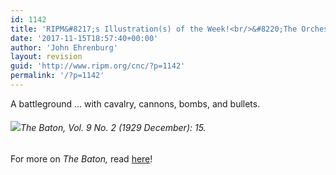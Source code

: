 ```yaml
---
id: 1142
title: 'RIPM&#8217;s Illustration(s) of the Week!<br/>&#8220;The Orchestra Player&#8217;s Idea of a Modern Score&#8221;'
date: '2017-11-15T18:57:40+00:00'
author: 'John Ehrenburg'
layout: revision
guid: 'http://www.ripm.org/cnc/?p=1142'
permalink: '/?p=1142'
---
```


A battleground … with cavalry, cannons, bombs, and bullets.

###### ![](http://www.ripm.org/cnc/wp-content/uploads/2017/10/3-graphic-score.jpg)*The Baton*, Vol. 9 No. 2 (1929 December): 15.

For more on *The Baton,* read [here](http://ripm.org/index.php?page=JournalInfo&ABB=BAT)!